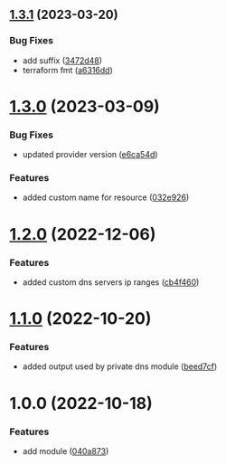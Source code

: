 ## [1.3.1](https://github.com/data-platform-hq/terraform-azurerm-network/compare/v1.3.0...v1.3.1) (2023-03-20)


### Bug Fixes

* add suffix ([3472d48](https://github.com/data-platform-hq/terraform-azurerm-network/commit/3472d480fc937e5cd24be1002af3b7a0d62f6cd7))
* terraform fmt ([a6316dd](https://github.com/data-platform-hq/terraform-azurerm-network/commit/a6316dda759b9f8440e3d14911d5a8b99bb4192b))

# [1.3.0](https://github.com/data-platform-hq/terraform-azurerm-network/compare/v1.2.0...v1.3.0) (2023-03-09)


### Bug Fixes

* updated provider version ([e6ca54d](https://github.com/data-platform-hq/terraform-azurerm-network/commit/e6ca54df54f4dda90fb604d6a93d3f344739d541))


### Features

* added custom name for resource ([032e926](https://github.com/data-platform-hq/terraform-azurerm-network/commit/032e9261a3a6927b4a0608bd2f0f559d94721ea8))

# [1.2.0](https://github.com/data-platform-hq/terraform-azurerm-network/compare/v1.1.0...v1.2.0) (2022-12-06)


### Features

* added custom dns servers ip ranges ([cb4f460](https://github.com/data-platform-hq/terraform-azurerm-network/commit/cb4f460c76e0d06500f617369fc8ef846cbc2fc1))

# [1.1.0](https://github.com/data-platform-hq/terraform-azurerm-network/compare/v1.0.0...v1.1.0) (2022-10-20)


### Features

* added output used by private dns module ([beed7cf](https://github.com/data-platform-hq/terraform-azurerm-network/commit/beed7cf36cbb2749fbafbb6b1801fe488a2395eb))

# 1.0.0 (2022-10-18)


### Features

* add module ([040a873](https://github.com/data-platform-hq/terraform-azurerm-network/commit/040a8732055d731b7a314a0fa2ae1add0c98732f))
